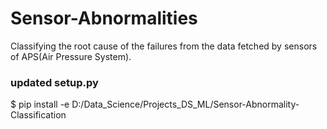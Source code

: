 # Sensor-Abnormalities
Classifying the root cause of the failures from the data fetched by sensors of APS(Air Pressure System).

### updated setup.py
$ pip install -e D:/Data_Science/Projects_DS_ML/Sensor-Abnormality-Classification
